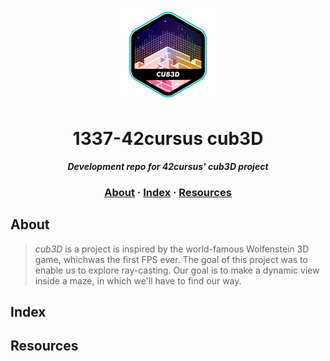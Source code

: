 </p>
<p align="center">  
<img src ="https://github.com/Hamaarour/Cub3D_1337/blob/parsing/assets/cub3de.png">
</p>

<h1 align="center">
	1337-42cursus cub3D
</h1>

<p align="center">
	<b><i>Development repo for 42cursus' cub3D project</i></b><br>
</p>

<h3 align="center">
	<a href="#about">About</a>
	<span> · </span>
	<a href="#index">Index</a>
  <span> · </span>
	<a href="#resources">Resources</a>
</h3>

## About

> *cub3D* is a project is inspired by the world-famous Wolfenstein 3D game, which﻿was the first FPS ever. The goal of this project was to enable us to explore ray-casting. Our goal is to make a dynamic view inside a maze, in which we'll have to find our way.

## Index

## Resources

